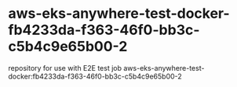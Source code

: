 # aws-eks-anywhere-test-docker-fb4233da-f363-46f0-bb3c-c5b4c9e65b00-2
repository for use with E2E test job aws-eks-anywhere-test-docker:fb4233da-f363-46f0-bb3c-c5b4c9e65b00-2
